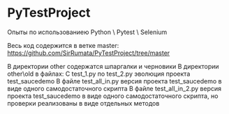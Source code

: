 # PyTestProject
Опыты по использованиею Python \ Pytest \ Selenium

Весь код содержится в ветке master:
https://github.com/SirRumata/PyTestProject/tree/master

В директории other содержатся шпаргалки и черновики
В директории other\old в файлах:
С test_1.py по test_2.py эволюция проекта test_saucedemo
В файле test_all_in.py версия проекта test_saucedemo в виде одного самодостаточного скрипта
В файле test_all_in_2.py версия проекта test_saucedemo в виде одного самодостаточного скрипта, но проверки реализованы в виде отдельных методов
